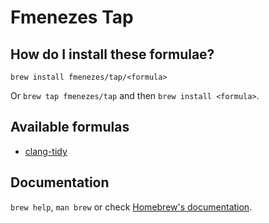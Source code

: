 # Fmenezes Tap

## How do I install these formulae?

`brew install fmenezes/tap/<formula>`

Or `brew tap fmenezes/tap` and then `brew install <formula>`.

## Available formulas
- [clang-tidy](https://clang.llvm.org/extra/clang-tidy)

## Documentation

`brew help`, `man brew` or check [Homebrew's documentation](https://docs.brew.sh).
